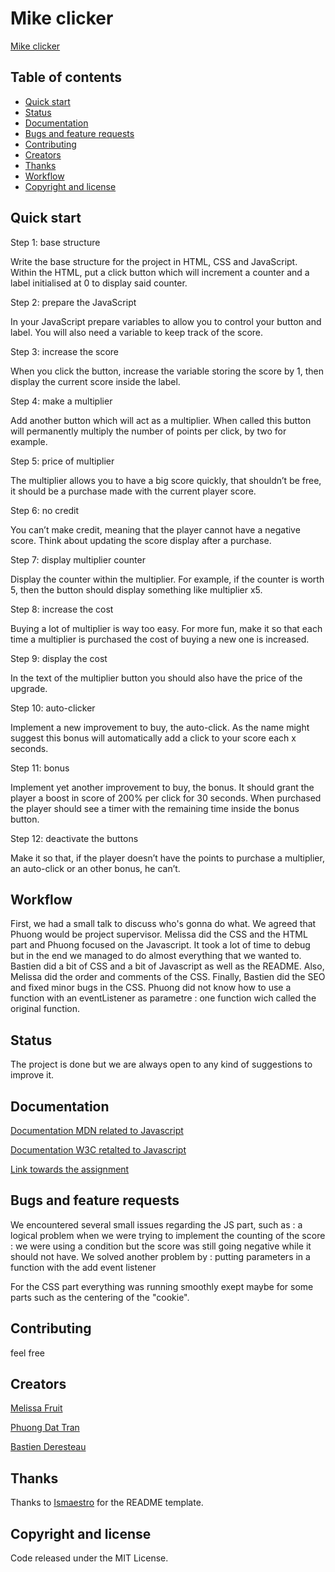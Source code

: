 # Mike clicker

 [Mike clicker](https://phuongdattran.github.io/cookie-clicker/) 


## Table of contents

- [Quick start](#quick-start)
- [Status](#status)
- [Documentation](#Documentation)
- [Bugs and feature requests](#bugs-and-feature-requests)
- [Contributing](#contributing)
- [Creators](#creators)
- [Thanks](#thanks)
- [Workflow](#workflow)
- [Copyright and license](#copyright-and-license)


## Quick start

Step 1: base structure

Write the base structure for the project in HTML, CSS and JavaScript. Within the HTML, put a click button which will increment a counter and a label initialised at 0 to display said counter.

Step 2: prepare the JavaScript

In your JavaScript prepare variables to allow you to control your button and label. You will also need a variable to keep track of the score.

Step 3: increase the score

When you click the button, increase the variable storing the score by 1, then display the current score inside the label.

Step 4: make a multiplier

Add another button which will act as a multiplier. When called this button will permanently multiply the number of points per click, by two for example.

Step 5: price of multiplier

The multiplier allows you to have a big score quickly, that shouldn’t be free, it should be a purchase made with the current player score.

Step 6: no credit

You can’t make credit, meaning that the player cannot have a negative score. Think about updating the score display after a purchase.

Step 7: display multiplier counter

Display the counter within the multiplier. For example, if the counter is worth 5, then the button should display something like multiplier x5.

Step 8: increase the cost

Buying a lot of multiplier is way too easy. For more fun, make it so that each time a multiplier is purchased the cost of buying a new one is increased.

Step 9: display the cost

In the text of the multiplier button you should also have the price of the upgrade.

Step 10: auto-clicker

Implement a new improvement to buy, the auto-click. As the name might suggest this bonus will automatically add a click to your score each x seconds.

Step 11: bonus

Implement yet another improvement to buy, the bonus. It should grant the player a boost in score of 200% per click for 30 seconds. When purchased the player should see a timer with the remaining time inside the bonus button.

Step 12: deactivate the buttons

Make it so that, if the player doesn’t have the points to purchase a multiplier, an auto-click or an other bonus, he can’t.


## Workflow

First, we had a small talk to discuss who's gonna do what. We agreed that Phuong would be project supervisor. 
Melissa did the CSS and the HTML part and Phuong focused on the Javascript. It took a lot of time to debug but in the end we managed to do almost everything that we wanted to. Bastien did a bit of CSS and a bit of Javascript as well as the README. 
Also, Melissa did the order and comments of the CSS. Finally, Bastien did the SEO and fixed minor bugs in the CSS. 
Phuong did not know how to use a function with an eventListener as parametre : one function wich called the original function. 


## Status

The project is done but we are always open to any kind of suggestions to improve it. 

## Documentation

[Documentation MDN related to Javascript ](https://developer.mozilla.org/en-US/docs/Web/JavaScript)

[Documentation W3C retalted to Javascript](https://www.w3schools.com/js/)

[Link towards the assignment](https://github.com/becodeorg/BXL-Swartz-3-21/blob/master/05-Javascript/cookieClicker.md)

## Bugs and feature requests

We encountered several small issues regarding the JS part, such as : a logical problem when we were trying to implement the counting of the score : we were using a condition but the score was still going negative while it should not have. We solved another problem by : putting parameters in a function with the add event listener

For the CSS part everything was running smoothly exept maybe for some parts such as the centering of the "cookie". 

## Contributing

feel free

## Creators

[Melissa Fruit](https://github.com/Melissa-Fruit)

[Phuong Dat Tran ](https://github.com/phuongdattran)

[Bastien Deresteau](https://github.com/loonyT)

## Thanks

Thanks to [Ismaestro](https://github.com/Ismaestro) for the README template. 


## Copyright and license

 Code released under the MIT License.


